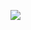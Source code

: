
[![](https://visitcount.itsvg.in/api?id=NNT1208PT173&label=Profile%20Views&color=12&icon=9&pretty=false)](https://visitcount.itsvg.in)

